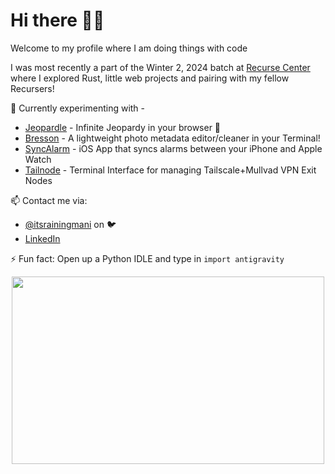 # Hi there 👋🏼

Welcome to my profile where I am doing things with code

I was most recently a part of the Winter 2, 2024 batch at [Recurse Center](https://recurse.com) where I explored Rust, little web projects and pairing with my fellow Recursers!

🔭 Currently experimenting with - 
 - [Jeopardle](https://jeopardle.app) - Infinite Jeopardy in your browser 🧩
 - [Bresson](https://github.com/itsrainingmani/bresson) - A lightweight photo metadata editor/cleaner in your Terminal!
 - [SyncAlarm](https://github.com/itsrainingmani/SyncAlarm) - iOS App that syncs alarms between your iPhone and Apple Watch
 - [Tailnode](https://github.com/itsrainingmani/tailnode) - Terminal Interface for managing Tailscale+Mullvad VPN Exit Nodes

📫 Contact me via:
- [@itsrainingmani](https://twitter.com/itsrainingmani) on 🐦
- [LinkedIn](https://linkedin.com/in/itsrainingmani)

⚡ Fun fact: Open up a Python IDLE and type in `import antigravity`

<p align="center">
  <img width="500" height="300" src="https://cdn3.vox-cdn.com/uploads/chorus_asset/file/2904934/tumblr_lss0eu2jNe1qdcri5o1_500.0.gif">
</p>
<!-- ![splashy](https://github.com/itsrainingmani/itsrainingmani/blob/main/big-ole-splash.jpg) -->
<!--
**itsrainingmani/itsrainingmani** is a ✨ _special_ ✨ repository because its `README.md` (this file) appears on your GitHub profile.

Here are some ideas to get you started:

- 🔭 I’m currently working on ...
- 🌱 I’m currently learning ...
- 👯 I’m looking to collaborate on ...
- 🤔 I’m looking for help with ...
- 💬 Ask me about ...
- 📫 How to reach me: ...
- 😄 Pronouns: ...
- ⚡ Fun fact: ...
-->
